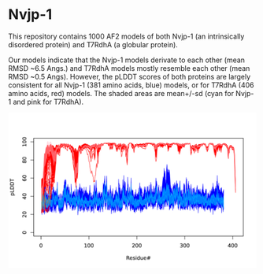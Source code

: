 # Nvjp-1
This repository contains 1000 AF2 models of both Nvjp-1 (an intrinsically disordered protein) and T7RdhA (a globular protein).

Our models indicate that the Nvjp-1 models derivate to each other (mean RMSD ~6.5 Angs.) and T7RdhA models mostly resemble each other (mean RMSD ~0.5 Angs).
However, the pLDDT scores of both proteins are largely consistent for all Nvjp-1 (381 amino acids, blue) models, or for T7RdhA (406 amino acids, red) models. The shaded areas are mean+/-sd (cyan for Nvjp-1 and pink for T7RdhA). 

![The pLDDT Profiles of T7RdhA (red) and Nvjp-1 (blue)](https://github.com/haoboguo/Nvjp-1/blob/main/t7rdha-nvjp1.plddt.all.png)
